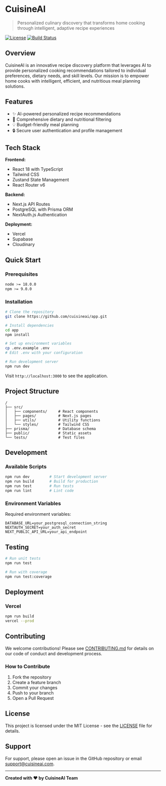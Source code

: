 # CuisineAI

> Personalized culinary discovery that transforms home cooking through intelligent, adaptive recipe experiences

[![License](https://img.shields.io/badge/license-MIT-blue.svg)](LICENSE)
[![Build Status](https://img.shields.io/badge/build-passing-brightgreen.svg)](https://github.com/cuisineai/app)

## Overview

CuisineAI is an innovative recipe discovery platform that leverages AI to provide personalized cooking recommendations tailored to individual preferences, dietary needs, and skill levels. Our mission is to empower home cooks with intelligent, efficient, and nutritious meal planning solutions.

## Features

- ✨ AI-powered personalized recipe recommendations
- 🚀 Comprehensive dietary and nutritional filtering
- 💡 Budget-friendly meal planning
- 🔒 Secure user authentication and profile management

## Tech Stack

**Frontend:**
- React 18 with TypeScript
- Tailwind CSS
- Zustand State Management
- React Router v6

**Backend:**
- Next.js API Routes
- PostgreSQL with Prisma ORM
- NextAuth.js Authentication

**Deployment:**
- Vercel
- Supabase
- Cloudinary

## Quick Start

### Prerequisites

```bash
node >= 18.0.0
npm >= 9.0.0
```

### Installation

```bash
# Clone the repository
git clone https://github.com/cuisineai/app.git

# Install dependencies
cd app
npm install

# Set up environment variables
cp .env.example .env
# Edit .env with your configuration

# Run development server
npm run dev
```

Visit `http://localhost:3000` to see the application.

## Project Structure

```
/
├── src/
│   ├── components/     # React components
│   ├── pages/          # Next.js pages
│   ├── utils/          # Utility functions
│   └── styles/         # Tailwind CSS
├── prisma/             # Database schema
├── public/             # Static assets
└── tests/              # Test files
```

## Development

### Available Scripts

```bash
npm run dev         # Start development server
npm run build       # Build for production
npm run test        # Run tests
npm run lint        # Lint code
```

### Environment Variables

Required environment variables:

```env
DATABASE_URL=your_postgresql_connection_string
NEXTAUTH_SECRET=your_auth_secret
NEXT_PUBLIC_API_URL=your_api_endpoint
```

## Testing

```bash
# Run unit tests
npm run test

# Run with coverage
npm run test:coverage
```

## Deployment

### Vercel

```bash
npm run build
vercel --prod
```

## Contributing

We welcome contributions! Please see [CONTRIBUTING.md](CONTRIBUTING.md) for details on our code of conduct and development process.

### How to Contribute
1. Fork the repository
2. Create a feature branch
3. Commit your changes
4. Push to your branch
5. Open a Pull Request

## License

This project is licensed under the MIT License - see the [LICENSE](LICENSE) file for details.

## Support

For support, please open an issue in the GitHub repository or email support@cuisineai.com.

---

**Created with ❤️ by CuisineAI Team**
